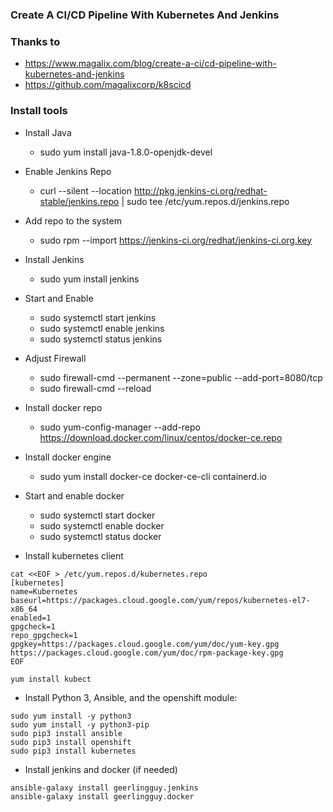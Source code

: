 ### Create A CI/CD Pipeline With Kubernetes And Jenkins

### Thanks to 
- <https://www.magalix.com/blog/create-a-ci/cd-pipeline-with-kubernetes-and-jenkins>
- <https://github.com/magalixcorp/k8scicd>

### Install tools
- Install Java
    - sudo yum install java-1.8.0-openjdk-devel

- Enable Jenkins Repo
    - curl --silent --location http://pkg.jenkins-ci.org/redhat-stable/jenkins.repo | sudo tee /etc/yum.repos.d/jenkins.repo

- Add repo to the system
    - sudo rpm --import https://jenkins-ci.org/redhat/jenkins-ci.org.key

- Install Jenkins
    - sudo yum install jenkins

- Start and Enable 
    - sudo systemctl start jenkins
    - sudo systemctl enable jenkins
    - sudo systemctl status jenkins

- Adjust Firewall
    - sudo firewall-cmd --permanent --zone=public --add-port=8080/tcp
    - sudo firewall-cmd --reload

- Install docker repo
    - sudo yum-config-manager --add-repo https://download.docker.com/linux/centos/docker-ce.repo

- Install docker engine
    - sudo yum install docker-ce docker-ce-cli containerd.io

- Start and enable docker
    - sudo systemctl start docker
    - sudo systemctl enable docker
    - sudo systemctl status docker

- Install kubernetes client  

```
cat <<EOF > /etc/yum.repos.d/kubernetes.repo
[kubernetes]
name=Kubernetes
baseurl=https://packages.cloud.google.com/yum/repos/kubernetes-el7-x86_64
enabled=1
gpgcheck=1
repo_gpgcheck=1
gpgkey=https://packages.cloud.google.com/yum/doc/yum-key.gpg https://packages.cloud.google.com/yum/doc/rpm-package-key.gpg
EOF

yum install kubect
```


- Install Python 3, Ansible, and the openshift module:  

```
sudo yum install -y python3 
sudo yum install -y python3-pip
sudo pip3 install ansible 
sudo pip3 install openshift
sudo pip3 install kubernetes
```

- Install jenkins and docker (if needed)

```
ansible-galaxy install geerlingguy.jenkins
ansible-galaxy install geerlingguy.docker
```

